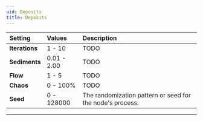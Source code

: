 ```yaml
---
uid: Deposits
title: Deposits
---
```


| Setting        | Values      | Description                                               |
| :------------- | :---------- | :-------------------------------------------------------- |
| **Iterations** | 1 - 10      | TODO                                                     |
| **Sediments**  | 0.01 - 2.00 | TODO                                                     |
| **Flow**       | 1 - 5       | TODO                                                     |
| **Chaos**      | 0 - 100% | TODO                                                     |
| **Seed**       | 0 - 128000  | The randomization pattern or seed for the node's process. |




***

<!--examples-->